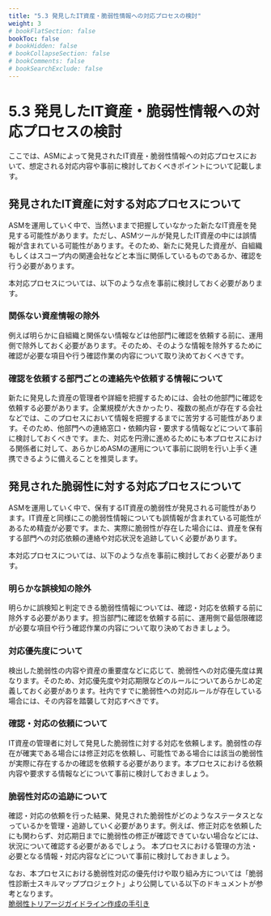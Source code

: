 ```yaml
---
title: "5.3 発見したIT資産・脆弱性情報への対応プロセスの検討"
weight: 3
# bookFlatSection: false
bookToc: false
# bookHidden: false
# bookCollapseSection: false
# bookComments: false
# bookSearchExclude: false
---
```

# 5.3 発見したIT資産・脆弱性情報への対応プロセスの検討

ここでは、ASMによって発見されたIT資産・脆弱性情報への対応プロセスにおいて、想定される対応内容や事前に検討しておくべきポイントについて記載します。

## 発見されたIT資産に対する対応プロセスについて

ASMを運用していく中で、当然いままで把握していなかった新たなIT資産を発見する可能性があります。ただし、ASMツールが発見したIT資産の中には誤情報が含まれている可能性があります。そのため、新たに発見した資産が、自組織もしくはスコープ内の関連会社などと本当に関係しているものであるか、確認を行う必要があります。

本対応プロセスについては、以下のような点を事前に検討しておく必要があります。

### 関係ない資産情報の除外

例えば明らかに自組織と関係ない情報などは他部門に確認を依頼する前に、運用側で除外しておく必要があります。そのため、そのような情報を除外するために確認が必要な項目や行う確認作業の内容について取り決めておくべきです。

### 確認を依頼する部門ごとの連絡先や依頼する情報について

新たに発見した資産の管理者や詳細を把握するためには、会社の他部門に確認を依頼する必要があります。企業規模が大きかったり、複数の拠点が存在する会社などでは、このプロセスにおいて情報を把握するまでに苦労する可能性があります。そのため、他部門への連絡窓口・依頼内容・要求する情報などについて事前に検討しておくべきです。また、対応を円滑に進めるためにも本プロセスにおける関係者に対して、あらかじめASMの運用について事前に説明を行い上手く連携できるように備えることを推奨します。

## 発見された脆弱性に対する対応プロセスについて

ASMを運用していく中で、保有するIT資産の脆弱性が発見される可能性があります。IT資産と同様にこの脆弱性情報についても誤情報が含まれている可能性があるため精査が必要です。また、実際に脆弱性が存在した場合には、資産を保有する部門への対応依頼の連絡や対応状況を追跡していく必要があります。

本対応プロセスについては、以下のような点を事前に検討しておく必要があります。

### 明らかな誤検知の除外

明らかに誤検知と判定できる脆弱性情報については、確認・対応を依頼する前に除外する必要があります。担当部門に確認を依頼する前に、運用側で最低限確認が必要な項目や行う確認作業の内容について取り決めておきましょう。

### 対応優先度について

検出した脆弱性の内容や資産の重要度などに応じて、脆弱性への対応優先度は異なります。そのため、対応優先度や対応期限などのルールについてあらかじめ定義しておく必要があります。社内ですでに脆弱性への対応ルールが存在している場合には、その内容を踏襲して対応すべきです。

### 確認・対応の依頼について

IT資産の管理者に対して発見した脆弱性に対する対応を依頼します。脆弱性の存在が確実である場合には修正対応を依頼し、可能性である場合には該当の脆弱性が実際に存在するかの確認を依頼する必要があります。本プロセスにおける依頼内容や要求する情報などについて事前に検討しておきましょう。

### 脆弱性対応の追跡について

確認・対応の依頼を行った結果、発見された脆弱性がどのようなステータスとなっているかを管理・追跡していく必要があります。例えば、修正対応を依頼したにも関わらず、対応期日までに脆弱性の修正が確認できていない場合などには、状況について確認する必要があるでしょう。
本プロセスにおける管理の方法・必要となる情報・対応内容などについて事前に検討しておきましょう。

なお、本プロセスにおける脆弱性対応の優先付けや取り組み方については「脆弱性診断士スキルマッププロジェクト」より公開している以下のドキュメントが参考となります。  
[脆弱性トリアージガイドライン作成の手引き](https://github.com/WebAppPentestGuidelines/TriageGuidelines/tree/main?tab=readme-ov-file)
